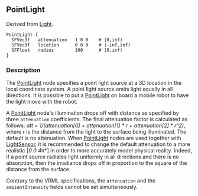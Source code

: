 ## PointLight

Derived from [Light](light.md#light).

```
PointLight {
  SFVec3f   attenuation   1 0 0    # [0,inf)
  SFVec3f   location      0 0 0    # (-inf,inf)
  SFFloat   radius        100      # [0,inf)
}
```

### Description

The [PointLight](pointlight.md#pointlight) node specifies a point light source
at a 3D location in the local coordinate system. A point light source emits
light equally in all directions. It is possible to put a
[PointLight](pointlight.md#pointlight) on board a mobile robot to have the light
move with the robot.

A [PointLight](pointlight.md#pointlight) node's illumination drops off with
distance as specified by three `attenuation` coefficients. The final attenuation
factor is calculated as follows: *att = 1/(attenuation[0] + attenuation[1] * r +
attenuation[2] * r^2)*, where *r* is the distance from the light to the surface
being illuminated. The default is no attenuation. When
[PointLight](pointlight.md#pointlight) nodes are used together with
[LightSensor](lightsensor.md#lightsensor), it is recommended to change the
default attenuation to a more realistic [*0 0 4*π*] in order to more accurately
model physical reality. Indeed, if a point source radiates light uniformly in
all directions and there is no absorption, then the irradiance drops off in
proportion to the square of the distance from the surface.

Contrary to the VRML specifications, the `attenuation` and the
`ambientIntensity` fields cannot be set simultaneously.

